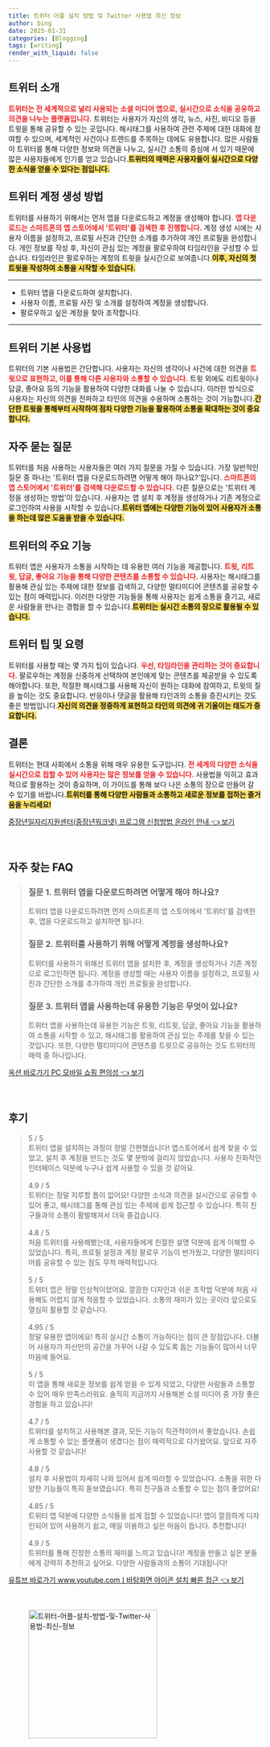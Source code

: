 ```yaml
---
title: 트위터 어플 설치 방법 및 Twitter 사용법 최신 정보
author: bing
date: 2025-01-31
categories: [Blogging]
tags: [writing]
render_with_liquid: false
---
```



<h2 id='트위터_소개'>트위터 소개</h2>

<p><b><span style="color: #ee2323;">트위터는 전 세계적으로 널리 사용되는 소셜 미디어 앱으로, 실시간으로 소식을 공유하고 의견을 나누는 플랫폼입니다.</span></b> 트위터는 사용자가 자신의 생각, 뉴스, 사진, 비디오 등을 트윗을 통해 공유할 수 있는 곳입니다. 해시태그를 사용하여 관련 주제에 대한 대화에 참여할 수 있으며, 세계적인 사건이나 트렌드를 주목하는 데에도 유용합니다. 많은 사람들이 트위터를 통해 다양한 정보와 의견을 나누고, 실시간 소통의 중심에 서 있기 때문에 많은 사용자들에게 인기를 얻고 있습니다.<b><span style="background-color: #ffe066;">트위터의 매력은 사용자들이 실시간으로 다양한 소식을 얻을 수 있다는 점입니다.</span></b></p>

<h2 id='트위터_계정_생성'>트위터 계정 생성 방법</h2>

<p>트위터를 사용하기 위해서는 먼저 앱을 다운로드하고 계정을 생성해야 합니다. <b><span style="color: #ee2323;">앱 다운로드는 스마트폰의 앱 스토어에서 '트위터'를 검색한 후 진행합니다.</span></b> 계정 생성 시에는 사용자 이름을 설정하고, 프로필 사진과 간단한 소개를 추가하여 개인 프로필을 완성합니다. 개인 정보를 작성 후, 자신이 관심 있는 계정을 팔로우하여 타임라인을 구성할 수 있습니다. 타임라인은 팔로우하는 계정의 트윗을 실시간으로 보여줍니다.<b><span style="background-color: #ffe066;">이후, 자신의 첫 트윗을 작성하여 소통을 시작할 수 있습니다.</span></b></p>

<hr />

<ul>
    <li>트위터 앱을 다운로드하여 설치합니다.</li>
    <li>사용자 이름, 프로필 사진 및 소개를 설정하여 계정을 생성합니다.</li>
    <li>팔로우하고 싶은 계정을 찾아 조작합니다.</li>
</ul>

<hr />

<h2 id='트위터_사용법'>트위터 기본 사용법</h2>

<p>트위터의 기본 사용법은 간단합니다. 사용자는 자신의 생각이나 사건에 대한 의견을 <b><span style="color: #ee2323;">트윗으로 표현하고, 이를 통해 다른 사용자와 소통할 수 있습니다.</span></b> 트윗 외에도 리트윗이나 답글, 좋아요 등의 기능을 활용하여 다양한 대화를 나눌 수 있습니다. 이러한 방식으로 사용자는 자신의 의견을 전파하고 타인의 의견을 수용하며 소통하는 것이 가능합니다.<b><span style="background-color: #ffe066;">간단한 트윗을 통해부터 시작하여 점차 다양한 기능을 활용하여 소통을 확대하는 것이 중요합니다.</span></b></p>

<h2 id='자주_묻는_질문'>자주 묻는 질문</h2>

<p>트위터를 처음 사용하는 사용자들은 여러 가지 질문을 가질 수 있습니다. 가장 일반적인 질문 중 하나는 '트위터 앱을 다운로드하려면 어떻게 해야 하나요?'입니다. <b><span style="color: #ee2323;">스마트폰의 앱 스토어에서 '트위터'를 검색해 다운로드할 수 있습니다.</span></b> 다른 질문으로는 '트위터 계정을 생성하는 방법'이 있습니다. 사용자는 앱 설치 후 계정을 생성하거나 기존 계정으로 로그인하여 사용을 시작할 수 있습니다.<b><span style="background-color: #ffe066;">트위터 앱에는 다양한 기능이 있어 사용자가 소통을 하는데 많은 도움을 받을 수 있습니다.</span></b></p>

<h2 id='트위터_기능_소개'>트위터의 주요 기능</h2>

<p>트위터 앱은 사용자가 소통을 시작하는 데 유용한 여러 기능을 제공합니다. <b><span style="color: #ee2323;">트윗, 리트윗, 답글, 좋아요 기능을 통해 다양한 콘텐츠를 소통할 수 있습니다.</span></b> 사용자는 해시태그를 활용해 관심 있는 주제에 대한 정보를 검색하고, 다양한 멀티미디어 콘텐츠를 공유할 수 있는 점이 매력입니다. 이러한 다양한 기능들을 통해 사용자는 쉽게 소통을 즐기고, 새로운 사람들을 만나는 경험을 할 수 있습니다.<b><span style="background-color: #ffe066;">트위터는 실시간 소통의 장으로 활용될 수 있습니다.</span></b></p>

<h2 id='트위터_팁_및_요령'>트위터 팁 및 요령</h2>

<p>트위터를 사용할 때는 몇 가지 팁이 있습니다. <b><span style="color: #ee2323;">우선, 타임라인을 관리하는 것이 중요합니다.</span></b> 팔로우하는 계정을 신중하게 선택하여 본인에게 맞는 콘텐츠를 제공받을 수 있도록 해야합니다. 또한, 적절한 해시태그를 사용해 자신이 원하는 대화에 참여하고, 트윗의 질을 높이는 것도 중요합니다. 반응이나 댓글을 활용해 타인과의 소통을 증진시키는 것도 좋은 방법입니다.<b><span style="background-color: #ffe066;">자신의 의견을 정중하게 표현하고 타인의 의견에 귀 기울이는 태도가 중요합니다.</span></b></p>

<h2 id='결론'>결론</h2>

<p>트위터는 현대 사회에서 소통을 위해 매우 유용한 도구입니다. <b><span style="color: #ee2323;">전 세계의 다양한 소식을 실시간으로 접할 수 있어 사용자는 많은 정보를 얻을 수 있습니다.</span></b> 사용법을 익히고 효과적으로 활용하는 것이 중요하며, 이 가이드를 통해 보다 나은 소통의 장으로 만들어 갈 수 있기를 바랍니다.<b><span style="background-color: #ffe066;">트위터를 통해 다양한 사람들과 소통하고 새로운 정보를 접하는 즐거움을 누리세요!</span></b></p>


<p><a class="click-button" title="중장년일자리지원센터(중장년워크넷) 프로그램 신청방법 온라인 안내" href="https://greenforu.github.io/posts/%EC%A4%91%EC%9E%A5%EB%85%84%EC%9D%BC%EC%9E%90%EB%A6%AC%EC%A7%80%EC%9B%90%EC%84%BC%ED%84%B0(%EC%A4%91%EC%9E%A5%EB%85%84%EC%9B%8C%ED%81%AC%EB%84%B7)-%ED%94%84%EB%A1%9C%EA%B7%B8%EB%9E%A8-%EC%8B%A0%EC%B2%AD%EB%B0%A9%EB%B2%95-%EC%98%A8%EB%9D%BC%EC%9D%B8-%EC%95%88%EB%82%B4/" rel="dofollow">중장년일자리지원센터(중장년워크넷) 프로그램 신청방법 온라인 안내 👈 보기</a></p><br>
<h2 id='자주_찾는_FAQ'>자주 찾는 FAQ</h2>
<div itemscope="" itemtype="https://schema.org/FAQPage"> 
<blockquote> 
<div itemscope="" itemprop="mainEntity" itemtype="https://schema.org/Question"> 
<h3 itemprop="name">질문 1. 트위터 앱을 다운로드하려면 어떻게 해야 하나요?</h3> 
<div itemscope="" itemprop="acceptedAnswer" itemtype="https://schema.org/Answer"> 
<span itemprop="text"> 
<p>트위터 앱을 다운로드하려면 먼저 스마트폰의 앱 스토어에서 '트위터'를 검색한 후, 앱을 다운로드하고 설치하면 됩니다.</p> 
</span> 
</div> 
</div> 
<div itemscope="" itemprop="mainEntity" itemtype="https://schema.org/Question"> 
<h3 itemprop="name">질문 2. 트위터를 사용하기 위해 어떻게 계정을 생성하나요?</h3> 
<div itemscope="" itemprop="acceptedAnswer" itemtype="https://schema.org/Answer"> 
<span itemprop="text"> 
<p>트위터를 사용하기 위해선 트위터 앱을 설치한 후, 계정을 생성하거나 기존 계정으로 로그인하면 됩니다. 계정을 생성할 때는 사용자 이름을 설정하고, 프로필 사진과 간단한 소개를 추가하여 개인 프로필을 완성합니다.</p> 
</span> 
</div> 
</div> 
<div itemscope="" itemprop="mainEntity" itemtype="https://schema.org/Question"> 
<h3 itemprop="name">질문 3. 트위터 앱을 사용하는데 유용한 기능은 무엇이 있나요?</h3> 
<div itemscope="" itemprop="acceptedAnswer" itemtype="https://schema.org/Answer"> 
<span itemprop="text"> 
<p>트위터 앱을 사용하는데 유용한 기능은 트윗, 리트윗, 답글, 좋아요 기능을 활용하여 소통을 시작할 수 있고, 해시태그를 활용하여 관심 있는 주제를 찾을 수 있는 것입니다. 또한, 다양한 멀티미디어 콘텐츠를 트윗으로 공유하는 것도 트위터의 매력 중 하나입니다.</p> 
</span> 
</div> 
</div> 
</blockquote> 
</div>
<p><a class="click-button" title="옥션 바로가기 PC 모바일 쇼핑 편의성" href="https://greenforu.github.io/posts/%EC%98%A5%EC%85%98-%EB%B0%94%EB%A1%9C%EA%B0%80%EA%B8%B0-PC-%EB%AA%A8%EB%B0%94%EC%9D%BC-%EC%87%BC%ED%95%91-%ED%8E%B8%EC%9D%98%EC%84%B1/" rel="dofollow">옥션 바로가기 PC 모바일 쇼핑 편의성 👈 보기</a></p><br>
<h2 id='후기'>후기</h2>
<div itemscope itemtype="https://schema.org/Product">
  <blockquote>
  <div itemprop="review" itemscope itemtype="https://schema.org/Review">
      <div itemprop="reviewRating" itemscope itemtype="https://schema.org/Rating"> <span itemprop="ratingValue">5</span> / <span itemprop="bestRating">5</span> </div>
      <span itemprop="reviewBody">트위터 앱을 설치하는 과정이 정말 간편했습니다! 앱스토어에서 쉽게 찾을 수 있었고, 설치 후 계정을 만드는 것도 몇 분밖에 걸리지 않았습니다. 사용자 친화적인 인터페이스 덕분에 누구나 쉽게 사용할 수 있을 것 같아요.</span>
  </div>
  <br>
  <div itemprop="review" itemscope itemtype="https://schema.org/Review">
      <div itemprop="reviewRating" itemscope itemtype="https://schema.org/Rating"> <span itemprop="ratingValue">4.9</span> / <span itemprop="bestRating">5</span> </div>
      <span itemprop="reviewBody">트위터는 정말 지루할 틈이 없어요! 다양한 소식과 의견을 실시간으로 공유할 수 있어 좋고, 해시태그를 통해 관심 있는 주제에 쉽게 접근할 수 있습니다. 특히 친구들과의 소통이 활발해져서 더욱 즐겁습니다.</span>
  </div>
  <br>
  <div itemprop="review" itemscope itemtype="https://schema.org/Review">
      <div itemprop="reviewRating" itemscope itemtype="https://schema.org/Rating"> <span itemprop="ratingValue">4.8</span> / <span itemprop="bestRating">5</span> </div>
      <span itemprop="reviewBody">처음 트위터를 사용해봤는데, 사용자들에게 친절한 설명 덕분에 쉽게 이해할 수 있었습니다. 특히, 프로필 설정과 계정 팔로우 기능이 반가웠고, 다양한 멀티미디어를 공유할 수 있는 점도 무척 매력적입니다.</span>
  </div>
  <br>
  <div itemprop="review" itemscope itemtype="https://schema.org/Review">
      <div itemprop="reviewRating" itemscope itemtype="https://schema.org/Rating"> <span itemprop="ratingValue">5</span> / <span itemprop="bestRating">5</span> </div>
      <span itemprop="reviewBody">트위터 앱은 정말 인상적이었어요. 깔끔한 디자인과 쉬운 조작법 덕분에 처음 사용해도 어렵지 않게 적응할 수 있었습니다. 소통의 재미가 있는 곳이라 앞으로도 열심히 활용할 것 같습니다.</span>
  </div>
  <br>
  <div itemprop="review" itemscope itemtype="https://schema.org/Review">
      <div itemprop="reviewRating" itemscope itemtype="https://schema.org/Rating"> <span itemprop="ratingValue">4.95</span> / <span itemprop="bestRating">5</span> </div>
      <span itemprop="reviewBody">정말 유용한 앱이에요! 특히 실시간 소통이 가능하다는 점이 큰 장점입니다. 더불어 사용자가 자신만의 공간을 가꾸어 나갈 수 있도록 돕는 기능들이 많아서 너무 마음에 들어요.</span>
  </div>
  <br>
  <div itemprop="review" itemscope itemtype="https://schema.org/Review">
      <div itemprop="reviewRating" itemscope itemtype="https://schema.org/Rating"> <span itemprop="ratingValue">5</span> / <span itemprop="bestRating">5</span> </div>
      <span itemprop="reviewBody">이 앱을 통해 새로운 정보를 쉽게 얻을 수 있게 되었고, 다양한 사람들과 소통할 수 있어 매우 만족스러워요. 솔직히 지금까지 사용해본 소셜 미디어 중 가장 좋은 경험을 하고 있습니다!</span>
  </div>
  <br>
  <div itemprop="review" itemscope itemtype="https://schema.org/Review">
      <div itemprop="reviewRating" itemscope itemtype="https://schema.org/Rating"> <span itemprop="ratingValue">4.7</span> / <span itemprop="bestRating">5</span> </div>
      <span itemprop="reviewBody">트위터를 설치하고 사용해본 결과, 모든 기능이 직관적이어서 좋았습니다. 손쉽게 소통할 수 있는 플랫폼이 생겼다는 점이 매력적으로 다가왔어요. 앞으로 자주 사용할 것 같습니다!</span>
  </div>
  <br>
  <div itemprop="review" itemscope itemtype="https://schema.org/Review">
      <div itemprop="reviewRating" itemscope itemtype="https://schema.org/Rating"> <span itemprop="ratingValue">4.8</span> / <span itemprop="bestRating">5</span> </div>
      <span itemprop="reviewBody">설치 후 사용법이 자세히 나와 있어서 쉽게 따라할 수 있었습니다. 소통을 위한 다양한 기능들이 특히 돋보였습니다. 특히 친구들과 소통할 수 있는 점이 좋았어요!</span>
  </div>
  <br>
  <div itemprop="review" itemscope itemtype="https://schema.org/Review">
      <div itemprop="reviewRating" itemscope itemtype="https://schema.org/Rating"> <span itemprop="ratingValue">4.85</span> / <span itemprop="bestRating">5</span> </div>
      <span itemprop="reviewBody">트위터 앱 덕분에 다양한 소식들을 쉽게 접할 수 있었습니다! 앱이 깔끔하게 디자인되어 있어 사용하기 쉽고, 매일 이용하고 싶은 마음이 듭니다. 추천합니다!</span>
  </div>
  <br>
  <div itemprop="review" itemscope itemtype="https://schema.org/Review">
      <div itemprop="reviewRating" itemscope itemtype="https://schema.org/Rating"> <span itemprop="ratingValue">4.9</span> / <span itemprop="bestRating">5</span> </div>
      <span itemprop="reviewBody">트위터를 통해 진정한 소통의 재미를 느끼고 있습니다! 계정을 만들고 싶은 분들에게 강력히 추천하고 싶어요. 다양한 사람들과의 소통이 기대됩니다!</span>
  </div>
  </blockquote>
</div>
<p><a class="click-button" title="유튜브 바로가기 www.youtube.comㅣ바탕화면 아이콘 설치 빠른 접근" href="https://greenforu.github.io/posts/%EC%9C%A0%ED%8A%9C%EB%B8%8C-%EB%B0%94%EB%A1%9C%EA%B0%80%EA%B8%B0-www.youtube.com%E3%85%A3%EB%B0%94%ED%83%95%ED%99%94%EB%A9%B4-%EC%95%84%EC%9D%B4%EC%BD%98-%EC%84%A4%EC%B9%98-%EB%B9%A0%EB%A5%B8-%EC%A0%91%EA%B7%BC/" rel="dofollow">유튜브 바로가기 www.youtube.comㅣ바탕화면 아이콘 설치 빠른 접근 👈 보기</a></p><br>
<figure class="image"><img src="https://greenforu.github.io/assets/img/thumbnail/트위터-어플-설치-방법-및-Twitter-사용법-최신-정보.webp" alt="트위터-어플-설치-방법-및-Twitter-사용법-최신-정보" width="256" height="256"></figure>